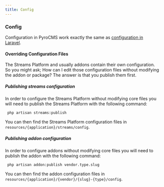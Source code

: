 ```yaml
---
title: Config
---
```


### Config

Configuration in PyroCMS work exactly the same as [configuration in Laravel](https://laravel.com/docs/5.3/configuration).

#### Overriding Configuration Files

The Streams Platform and usually addons contain their own configuration. So you might ask; How can I edit those configuration files without modifying the addon or package? The answer is that you publish them first.

##### Publishing streams configuration

In order to configure the Streams Platform without modifying core files you will need to publish the Streams Platform with the following command:

     php artisan streams:publish

You can then find the Streams Platform configuration files in `resources/{application}/streams/config`.

##### Publishing addon configuration

In order to configure addons without modifying core files you will need to publish the addon with the following command:

     php artisan addon:publish vendor.type.slug

You can then find the addon configuration files in `resources/{application}/{vendor}/{slug}-{type}/config`.
